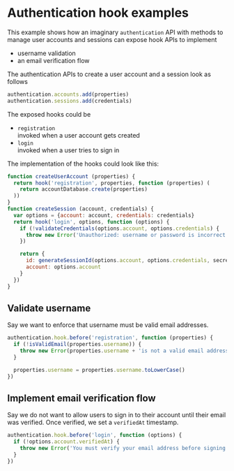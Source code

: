 # Authentication hook examples

This example shows how an imaginary `authentication` API with methods to manage user accounts and sessions can expose hook APIs to implement

- username validation
- an email verification flow

The authentication APIs to create a user account and a session look as follows

```js
authentication.accounts.add(properties)
authentication.sessions.add(credentials)
```

The exposed hooks could be

- `registration`  
  invoked when a user account gets created
- `login`  
  invoked when a user tries to sign in

The implementation of the hooks could look like this:

```js
function createUserAccount (properties) {
  return hook('registration', properties, function (properties) (
    return accountDatabase.create(properties)
  ))  
}
function createSession (account, credentials) {
  var options = {account: account, credentials: credentials}
  return hook('login', options, function (options) {
    if (!validateCredentials(options.account, options.credentials) {
      throw new Error('Unauthorized: username or password is incorrect')
    })

    return {
      id: generateSessionId(options.account, options.credentials, secret),
      account: options.account
    }
  })
}
```

## Validate username

Say we want to enforce that username must be valid email addresses.

```js
authentication.hook.before('registration', function (properties) {
  if (!isValidEmail(properties.username)) {
    throw new Error(properties.username + 'is not a valid email address')
  }

  properties.username = properties.username.toLowerCase()
})
```

## Implement email verification flow

Say we do not want to allow users to sign in to their account until their email was verified. Once verified, we set a `verifiedAt` timestamp.

```js
authentication.hook.before('login', function (options) {
  if (!options.account.verifiedAt) {
    throw new Error('You must verify your email address before signing in')
  }
})
```
